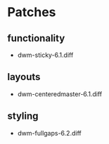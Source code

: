 # Patches

## functionality
- dwm-sticky-6.1.diff

## layouts
- dwm-centeredmaster-6.1.diff

## styling
- dwm-fullgaps-6.2.diff
